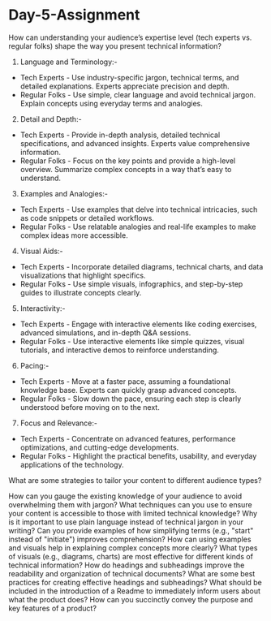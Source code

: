 # Day-5-Assignment

How can understanding your audience’s expertise level (tech experts vs. regular folks) shape the way you present technical information?
1. Language and Terminology:-
  * Tech Experts - Use industry-specific jargon, technical terms, and detailed explanations. Experts appreciate precision and depth.
  * Regular Folks - Use simple, clear language and avoid technical jargon. Explain concepts using everyday terms and analogies.
2. Detail and Depth:-
  * Tech Experts - Provide in-depth analysis, detailed technical specifications, and advanced insights. Experts value comprehensive information.
  * Regular Folks - Focus on the key points and provide a high-level overview. Summarize complex concepts in a way that’s easy to understand.
3. Examples and Analogies:-
  * Tech Experts - Use examples that delve into technical intricacies, such as code snippets or detailed workflows.
  * Regular Folks - Use relatable analogies and real-life examples to make complex ideas more accessible.
4. Visual Aids:-
  * Tech Experts - Incorporate detailed diagrams, technical charts, and data visualizations that highlight specifics.
  * Regular Folks - Use simple visuals, infographics, and step-by-step guides to illustrate concepts clearly.
5. Interactivity:-
  * Tech Experts - Engage with interactive elements like coding exercises, advanced simulations, and in-depth Q&A sessions.
  * Regular Folks - Use interactive elements like simple quizzes, visual tutorials, and interactive demos to reinforce understanding.
6. Pacing:-
  * Tech Experts - Move at a faster pace, assuming a foundational knowledge base. Experts can quickly grasp advanced concepts.
  * Regular Folks - Slow down the pace, ensuring each step is clearly understood before moving on to the next.
7. Focus and Relevance:-
  * Tech Experts - Concentrate on advanced features, performance optimizations, and cutting-edge developments.
  * Regular Folks - Highlight the practical benefits, usability, and everyday applications of the technology.
    
What are some strategies to tailor your content to different audience types?

How can you gauge the existing knowledge of your audience to avoid overwhelming them with jargon?
What techniques can you use to ensure your content is accessible to those with limited technical knowledge?
Why is it important to use plain language instead of technical jargon in your writing?
Can you provide examples of how simplifying terms (e.g., "start" instead of "initiate") improves comprehension?
How can using examples and visuals help in explaining complex concepts more clearly?
What types of visuals (e.g., diagrams, charts) are most effective for different kinds of technical information?
How do headings and subheadings improve the readability and organization of technical documents?
What are some best practices for creating effective headings and subheadings?
What should be included in the introduction of a Readme to immediately inform users about what the product does?
How can you succinctly convey the purpose and key features of a product?
